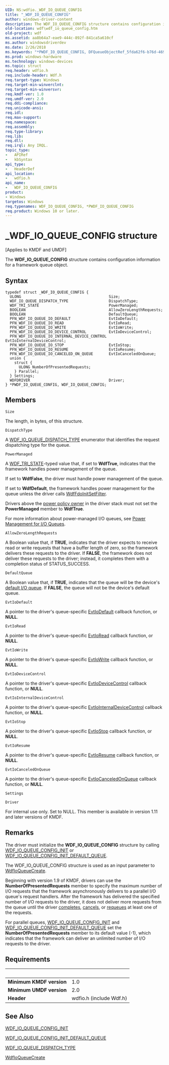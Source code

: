 ```yaml
---
UID: NS:wdfio._WDF_IO_QUEUE_CONFIG
title: "_WDF_IO_QUEUE_CONFIG"
author: windows-driver-content
description: The WDF_IO_QUEUE_CONFIG structure contains configuration information for a framework queue object.
old-location: wdf\wdf_io_queue_config.htm
old-project: wdf
ms.assetid: aa8b64a7-eae9-444c-892f-841ca5a610cf
ms.author: windowsdriverdev
ms.date: 2/26/2018
ms.keywords: "*PWDF_IO_QUEUE_CONFIG, DFQueueObjectRef_5fda62f6-b76d-4691-9354-e091af8a5567.xml, PWDF_IO_QUEUE_CONFIG, PWDF_IO_QUEUE_CONFIG structure pointer, WDF_IO_QUEUE_CONFIG, WDF_IO_QUEUE_CONFIG structure, _WDF_IO_QUEUE_CONFIG, kmdf.wdf_io_queue_config, wdf.wdf_io_queue_config, wdfio/PWDF_IO_QUEUE_CONFIG, wdfio/WDF_IO_QUEUE_CONFIG"
ms.prod: windows-hardware
ms.technology: windows-devices
ms.topic: struct
req.header: wdfio.h
req.include-header: Wdf.h
req.target-type: Windows
req.target-min-winverclnt: 
req.target-min-winversvr: 
req.kmdf-ver: 1.0
req.umdf-ver: 2.0
req.ddi-compliance: 
req.unicode-ansi: 
req.idl: 
req.max-support: 
req.namespace: 
req.assembly: 
req.type-library: 
req.lib: 
req.dll: 
req.irql: Any IRQL.
topic_type:
-	APIRef
-	kbSyntax
api_type:
-	HeaderDef
api_location:
-	wdfio.h
api_name:
-	WDF_IO_QUEUE_CONFIG
product:
- Windows
targetos: Windows
req.typenames: WDF_IO_QUEUE_CONFIG, *PWDF_IO_QUEUE_CONFIG
req.product: Windows 10 or later.
---
```


# _WDF_IO_QUEUE_CONFIG structure
<p class="CCE_Message">[Applies to KMDF and UMDF]

The <b>WDF_IO_QUEUE_CONFIG</b> structure contains configuration information for a framework queue object.

## Syntax
```
typedef struct _WDF_IO_QUEUE_CONFIG {
  ULONG                                       Size;
  WDF_IO_QUEUE_DISPATCH_TYPE                  DispatchType;
  WDF_TRI_STATE                               PowerManaged;
  BOOLEAN                                     AllowZeroLengthRequests;
  BOOLEAN                                     DefaultQueue;
  PFN_WDF_IO_QUEUE_IO_DEFAULT                 EvtIoDefault;
  PFN_WDF_IO_QUEUE_IO_READ                    EvtIoRead;
  PFN_WDF_IO_QUEUE_IO_WRITE                   EvtIoWrite;
  PFN_WDF_IO_QUEUE_IO_DEVICE_CONTROL          EvtIoDeviceControl;
  PFN_WDF_IO_QUEUE_IO_INTERNAL_DEVICE_CONTROL EvtIoInternalDeviceControl;
  PFN_WDF_IO_QUEUE_IO_STOP                    EvtIoStop;
  PFN_WDF_IO_QUEUE_IO_RESUME                  EvtIoResume;
  PFN_WDF_IO_QUEUE_IO_CANCELED_ON_QUEUE       EvtIoCanceledOnQueue;
  union {
    struct {
      ULONG NumberOfPresentedRequests;
    } Parallel;
  } Settings;
  WDFDRIVER                                   Driver;
} *PWDF_IO_QUEUE_CONFIG, WDF_IO_QUEUE_CONFIG;
```

## Members


`Size`

The length, in bytes, of this structure.

`DispatchType`

A <a href="https://msdn.microsoft.com/library/windows/hardware/ff552362">WDF_IO_QUEUE_DISPATCH_TYPE</a> enumerator that identifies the request dispatching type for the queue.

`PowerManaged`

A <a href="https://msdn.microsoft.com/library/windows/hardware/ff552533">WDF_TRI_STATE</a>-typed value that, if set to <b>WdfTrue</b>, indicates that the framework handles power management of the queue. 

If set to <b>WdfFalse</b>, the driver must handle power management of the queue. 

If set to <b>WdfDefault</b>, the framework handles power management for the queue unless the driver calls <a href="https://msdn.microsoft.com/library/windows/hardware/ff547273">WdfFdoInitSetFilter</a>. 

Drivers above the <a href="https://docs.microsoft.com/en-us/windows-hardware/drivers/wdf/power-policy-ownership">power policy owner</a> in the driver stack must not set the <b>PowerManaged</b> member to <b>WdfTrue</b>. 

For more information about power-managed I/O queues, see <a href="https://msdn.microsoft.com/2e1bf9d2-615b-49b0-b677-f41b23c42eda">Power Management for I/O Queues</a>.

`AllowZeroLengthRequests`

A Boolean value that, if <b>TRUE</b>, indicates that the driver expects to receive read or write requests that have a buffer length of zero, so the framework delivers these requests to the driver. If <b>FALSE</b>, the framework does not deliver these requests to the driver; instead, it completes them with a completion status of STATUS_SUCCESS.

`DefaultQueue`

A Boolean value that, if <b>TRUE</b>, indicates that the queue will be the device's <a href="https://docs.microsoft.com/en-us/windows-hardware/drivers/wdf/creating-i-o-queues">default I/O queue</a>. If <b>FALSE</b>, the queue will not be the device's default queue.

`EvtIoDefault`

A pointer to the driver's queue-specific <a href="https://msdn.microsoft.com/0b834d01-5603-43e8-9b74-9292610cc06d">EvtIoDefault</a> callback function, or <b>NULL</b>.

`EvtIoRead`

A pointer to the driver's queue-specific <a href="https://msdn.microsoft.com/d6fbb153-1355-4e94-b5d3-a218bd8c565d">EvtIoRead</a> callback function, or <b>NULL</b>.

`EvtIoWrite`

A pointer to the driver's queue-specific <a href="https://msdn.microsoft.com/5a0fa3b4-d020-4664-afa4-352573d4f079">EvtIoWrite</a> callback function, or <b>NULL</b>.

`EvtIoDeviceControl`

A pointer to the driver's queue-specific <a href="https://msdn.microsoft.com/3e3c4c53-e557-4bd1-8b7d-be59dde4b9ce">EvtIoDeviceControl</a> callback function, or <b>NULL</b>.

`EvtIoInternalDeviceControl`

A pointer to the driver's queue-specific <a href="https://msdn.microsoft.com/268d2323-57a3-4674-90e6-d7142804175b">EvtIoInternalDeviceControl</a> callback function, or <b>NULL</b>.

`EvtIoStop`

A pointer to the driver's queue-specific <a href="https://msdn.microsoft.com/71a789f1-4f10-44c3-8bd0-a0ea74ec28ab">EvtIoStop</a> callback function, or <b>NULL</b>.

`EvtIoResume`

A pointer to the driver's queue-specific <a href="https://msdn.microsoft.com/97731224-bf08-4578-958e-729acbb5a628">EvtIoResume</a> callback function, or <b>NULL</b>.

`EvtIoCanceledOnQueue`

A pointer to the driver's queue-specific <a href="https://msdn.microsoft.com/1b938ee8-a5f3-4a1e-9beb-231d88aa5848">EvtIoCanceledOnQueue</a> callback function, or <b>NULL</b>.

`Settings`



`Driver`

For internal use only.  Set to NULL. This member is available in version 1.11 and later versions of KMDF.

## Remarks
The driver must initialize the <b>WDF_IO_QUEUE_CONFIG</b> structure by calling <a href="https://msdn.microsoft.com/library/windows/hardware/ff552360">WDF_IO_QUEUE_CONFIG_INIT</a> or <a href="https://msdn.microsoft.com/library/windows/hardware/ff552361">WDF_IO_QUEUE_CONFIG_INIT_DEFAULT_QUEUE</a>.

The WDF_IO_QUEUE_CONFIG structure is used as an input parameter to <a href="https://msdn.microsoft.com/library/windows/hardware/ff547401">WdfIoQueueCreate</a>.

Beginning with version 1.9 of KMDF, drivers can use the <b>NumberOfPresentedRequests</b> member to specify the maximum number of I/O requests that the framework asynchronously delivers to a parallel I/O queue's request handlers. After the framework has delivered the specified number of I/O requests to the driver, it does not deliver more requests from the queue until the driver <a href="https://docs.microsoft.com/en-us/windows-hardware/drivers/wdf/completing-i-o-requests">completes</a>, <a href="https://docs.microsoft.com/en-us/windows-hardware/drivers/wdf/canceling-i-o-requests">cancels</a>, or <a href="https://docs.microsoft.com/en-us/windows-hardware/drivers/wdf/requeuing-i-o-requests">requeues</a> at least one of the requests. 

For parallel queues, 
     <a href="https://msdn.microsoft.com/library/windows/hardware/ff552360">WDF_IO_QUEUE_CONFIG_INIT</a> and <a href="https://msdn.microsoft.com/library/windows/hardware/ff552361">WDF_IO_QUEUE_CONFIG_INIT_DEFAULT_QUEUE</a> set the <b>NumberOfPresentedRequests</b> member to its default value (-1), which indicates that the framework can deliver an unlimited number of I/O requests to the driver.

## Requirements
| &nbsp; | &nbsp; |
| ---- |:---- |
| **Minimum KMDF version** | 1.0 |
| **Minimum UMDF version** | 2.0 |
| **Header** | wdfio.h (include Wdf.h) |

## See Also

<a href="https://msdn.microsoft.com/library/windows/hardware/ff552360">WDF_IO_QUEUE_CONFIG_INIT</a>



<a href="https://msdn.microsoft.com/library/windows/hardware/ff552361">WDF_IO_QUEUE_CONFIG_INIT_DEFAULT_QUEUE</a>



<a href="https://msdn.microsoft.com/library/windows/hardware/ff552362">WDF_IO_QUEUE_DISPATCH_TYPE</a>



<a href="https://msdn.microsoft.com/library/windows/hardware/ff547401">WdfIoQueueCreate</a>